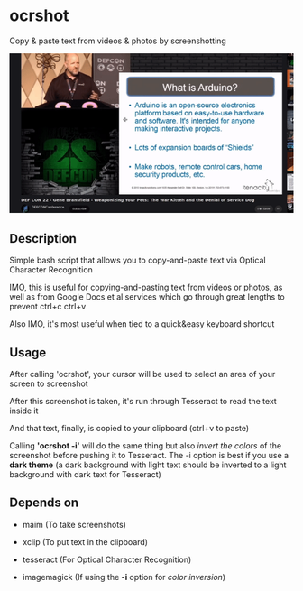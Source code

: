 # ocrshot
Copy &amp; paste text from videos &amp; photos by screenshotting

![Demonstration](./ocrshot.gif)

## Description
Simple bash script that allows you to copy-and-paste text via Optical Character Recognition

IMO, this is useful for copying-and-pasting text from videos or photos, as well as from Google Docs et al services which go through great lengths to prevent ctrl+c ctrl+v

Also IMO, it's most useful when tied to a quick&easy keyboard shortcut

## Usage
After calling 'ocrshot', your cursor will be used to select an area of your screen to screenshot

After this screenshot is taken, it's run through Tesseract to read the text inside it

And that text, finally, is copied to your clipboard (ctrl+v to paste)


Calling **'ocrshot -i'** will do the same thing but also *invert the colors* of the screenshot before pushing it to Tesseract. The -i option is best if you use a **dark theme** (a dark background with light text should be inverted to a light background with dark text for Tesseract)


## Depends on
 - maim (To take screenshots)

 - xclip (To put text in the clipboard)

 - tesseract (For Optical Character Recognition)

 - imagemagick (If using the **-i** option for *color inversion*)
